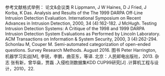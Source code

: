 参考文献格式举例：
论文&会议类
R Lippmann, J W Haines, D J Fried, J Korba, K Das. Analysis and Results of the The 1999 DARPA Off-Line Intrusion Detection Evaluation. International Symposium on Recent Advances in Intrusion Detection, 2000, 34 (4):162-182.
J McHugh. Testing Intrusion Detection Systems: A Critique of the 1998 and 1999 DARPA Intrusion Detection System Evaluations as Performed by Lincoln Laboratory. ACM Transactions on Information & System Security, 2000, 3 (4):262-294.
Schonlau M, Couper M. Semi-automated categorization of open-ended questions. Survey Research Methods. August 2016.
图书
Peter Harrington, 机器学习实战[M], 李锐，李鹏，曲亚东，等译. 北京：人民邮电出版社，2013.
杂志
张有新，曾华燊，贾磊 .入侵检测数据集KDD CUP99研究[J] .计算机工程与设计，2010，22.
